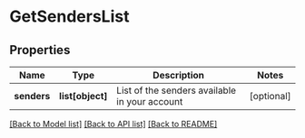 # GetSendersList

## Properties
Name | Type | Description | Notes
------------ | ------------- | ------------- | -------------
**senders** | **list[object]** | List of the senders available in your account | [optional] 

[[Back to Model list]](../README.md#documentation-for-models) [[Back to API list]](../README.md#documentation-for-api-endpoints) [[Back to README]](../README.md)

